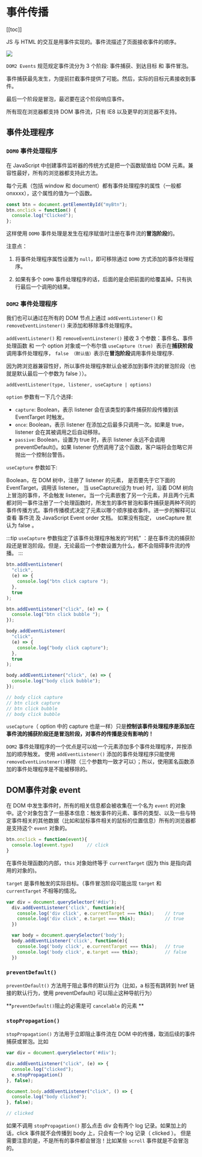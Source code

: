 # 事件传播

[[toc]]

JS 与 HTML 的交互是用事件实现的。事件流描述了页面接收事件的顺序。

<div>
  <img src="https://gitee.com/sandlz/images/raw/master/uPic/o2kxpY.png" >
</div>

`DOM2 Events` 规范规定事件流分为 3 个阶段: 事件捕获、到达目标 和 事件冒泡。

事件捕获最先发生，为提前拦截事件提供了可能。然后，实际的目标元素接收到事件。

最后一个阶段是冒泡，最迟要在这个阶段响应事件。

所有现在浏览器都支持 DOM 事件流，只有 IE8 以及更早的浏览器不支持。

## 事件处理程序

### `DOM0` 事件处理程序

在 JavaScript 中创建事件监听器的传统方式是把一个函数赋值给 DOM 元素。兼容性最好，所有的浏览器都支持此方法。

每个元素（包括 window 和 document）都有事件处理程序的属性（一般都 onxxxx），这个属性的值为一个函数。

```js
const btn = document.getElementById("myBtn");
btn.onclick = function() {
  console.log("Clicked");
};
```

这样使用 `DOM0` 事件处理是发生在程序赋值时注册在事件流的**冒泡阶段**的。

注意点：

1. 将事件处理程序属性设置为 `null`，即可移除通过 `DOM0` 方式添加的事件处理程序。

2. 如果有多个 `DOM0` 事件处理程序的话，后面的是会把前面的给覆盖掉。只有执行最后一个调用的结果。

### `DOM2` 事件处理程序

我们也可以通过在所有的 DOM 节点上通过 `addEventListener()` 和 `removeEventLinstener()` 来添加和移除事件处理程序。

`addEventListener()` 和 `removeEventLinstener()` 接收 3 个参数：事件名、事件处理函数 和 一个 option 对象或一个布尔值 `useCapture（true)`  表示在**捕获阶段**调用事件处理程序， `false （默认值）`表示在**冒泡阶段**调用事件处理程序.

因为跨浏览器兼容性好，所以事件处理程序默认会被添加到事件流的冒泡阶段（也就是默认最后一个参数为 false ））。

`addEventListener(type, listener, useCapture | options)`

`option` 参数有一下几个选择:

- `capture`: Boolean，表示 listener 会在该类型的事件捕获阶段传播到该 EventTarget 时触发。
- `once`: Boolean，表示 listener 在添加之后最多只调用一次。如果是 true， listener 会在其被调用之后自动移除。
- `passive`: Boolean，设置为 true 时，表示 listener 永远不会调用 preventDefault()。如果 listener 仍然调用了这个函数，客户端将会忽略它并抛出一个控制台警告。

`useCapture` 参数如下:

Boolean，在 DOM 树中，注册了 listener 的元素， 是否要先于它下面的 EventTarget，调用该 listener。 当 useCapture(设为 true) 时，沿着 DOM 树向上冒泡的事件，不会触发 listener。当一个元素嵌套了另一个元素，并且两个元素都对同一事件注册了一个处理函数时，所发生的事件冒泡和事件捕获是两种不同的事件传播方式。事件传播模式决定了元素以哪个顺序接收事件。进一步的解释可以查看 事件流 及 JavaScript Event order 文档。 如果没有指定， useCapture 默认为 false 。

:::tip
`useCapture` 参数指定了该事件处理程序触发的“时机” ：是在事件流的捕获阶段还是冒泡阶段。但是，无论最后一个参数设置为什么，都不会阻碍事件流的传播。
:::

```js
btn.addEventListener(
  "click",
  (e) => {
    console.log("btn click capture ");
  },
  true
);

btn.addEventListener("click", (e) => {
  console.log("btn click bubble ");
});

body.addEventListener(
  "click",
  (e) => {
    console.log("body click capture");
  },
  true
);

body.addEventListener("click", (e) => {
  console.log("body click bubble");
});

// body click capture
// btn click capture
// btn click bubble
// body click bubble
```

`useCapture`（ option 中的 capture 也是一样）只是**控制该事件处理程序是添加在事件流的捕获阶段还是冒泡阶段，对事件的传播是没有影响的！**

`DOM2` 事件处理程序的一个优点是可以给一个元素添加多个事件处理程序，并按添加的顺序触发。
使用 `addEventListener()` 添加的事件处理程序只能使用 `removeEventLinstener()`移除（三个参数均一致才可以）；所以，使用匿名函数添加的事件处理程序是不能被移除的。

## DOM事件对象 event

在 DOM 中发生事件时，所有的相关信息都会被收集在一个名为 `event` 的对象中。这个对象包含了一些基本信息：触发事件的元素、事件的类型、以及一些与特定事件相关的其他数据（比如和鼠标事件相关的鼠标的位置信息）所有的浏览器都是支持这个 `event` 对象的。

```js
btn.onclick = function(event){
  console.log(event.type)     // click
}
```

在事件处理函数的内部，`this` 对象始终等于 `currentTarget` (因为 this 是指向调用的对象的)。

`target` 是事件触发的实际目标。（事件冒泡阶段可能出现 `target` 和 `currentTarget` 不相等的情况。

```js
var div = document.querySelector('#div');
  div.addEventListener('click', function(e){
    console.log('div click', e.currentTarget === this);    // true 
    console.log('div click', e.target === this);           // true
  })

  var body = document.querySelector('body');
  body.addEventListener('click', function(e){
    console.log('body click', e.currentTarget === this);   // true
    console.log('body click', e.target === this);          // false
  })
```

### `preventDefault()`

`preventDefault()` 方法用于阻止事件的默认行为（比如，a 标签有跳转到 href 链接的默认行为，使用 preventDefault() 可以阻止这种导航行为）

**`preventDefault()`阻止的必需是可 `cancelable` 的元素 **

### `stopPropagation()`

`stopPropagation()` 方法用于立即阻止事件流在 DOM 中的传播，取消后续的事件捕获或冒泡。比如

```js
var div = document.querySelector('#div');

div.addEventListener("click", (e) => {
  console.log("clicked");
  e.stopPropagation()
}, false);

document.body.addEventListener("click", () => {
  console.log("body clicked");
}, false);

// clicked 
```

如果不调用 `stopPropagation()` 那么点击 div 会有两个 log 记录。如果加上的话，click 事件就不会传播到 body 上，只会有一个 log 记录（ clicked ）。
但是需要注意的是，不是所有的事件都会冒泡！比如某些 `scroll` 事件就是不会冒泡的。

